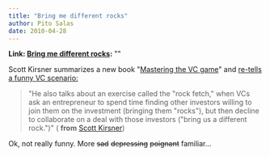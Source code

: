 ```yaml
---
title: "Bring me different rocks"
author: Pito Salas
date: 2010-04-28
---
```


**Link: [Bring me different rocks](None):** ""



Scott Kirsner summarizes a new book "[Mastering the VC
game](<http://www.jeffbussgang.com/>)" and [re-tells a funny VC
scenario:](<http://www.boston.com/business/technology/innoeco/2010/04/new_book_discloses_the_two_phr.html>)

> "He also talks about an exercise called the "rock fetch," when VCs ask an
> entrepreneur to spend time finding other investors willing to join them on
> the investment (bringing them "rocks"), but then decline to collaborate on a
> deal with those investors ("bring us a different rock.")" ( **from** [Scott
> Kirsner](<http://www.boston.com/business/technology/innoeco/2010/04/new_book_discloses_the_two_phr.html>))

Ok, not really funny. More ~~sad~~ ~~depressing~~ ~~poignant~~ familiar…


